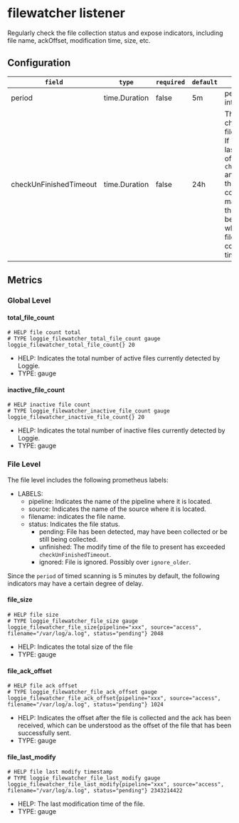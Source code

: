 # filewatcher listener

Regularly check the file collection status and expose indicators, including file name, ackOffset, modification time, size, etc.

## Configuration

|    `field`   |    `type`    |  `required`  |  `default`  |  `description`  |
| ---------- | ----------- | ----------- | --------- | -------- |
| period |  time.Duration |    false    |   5m   | periodic inspection interval |
| checkUnFinishedTimeout |  time.Duration |    false    |   24h   | The timeout period for checking whether the file has been collected. If it is detected that the last modification time of the file is before `checkUnFinishedTimeout` and the collection of the file has not been completed, it will be marked as unfinished in the metrics, which can be used to check whether there is any file that has not been collected for a long time. |



## Metrics

### Global Level
#### total_file_count

```
# HELP file count total
# TYPE loggie_filewatcher_total_file_count gauge
loggie_filewatcher_total_file_count{} 20
```

* HELP: Indicates the total number of active files currently detected by Loggie.
* TYPE: gauge

#### inactive_file_count

```
# HELP inactive file count
# TYPE loggie_filewatcher_inactive_file_count gauge
loggie_filewatcher_inactive_file_count{} 20
```

* HELP: Indicates the total number of inactive files currently detected by Loggie.
* TYPE: gauge

### File Level

The file level includes the following prometheus labels:

* LABELS:
    * pipeline: Indicates the name of the pipeline where it is located.
    * source: Indicates the name of the source where it is located.
    * filename: indicates the file name.
    * status: Indicates the file status.
        * pending: File has been detected, may have been collected or be still being collected.
        * unfinished: The modify time of the file to present has exceeded `checkUnFinishedTimeout`.
        * ignored: File is ignored. Possibly over `ignore_older`.


Since the `period` of timed scanning is 5 minutes by default, the following indicators may have a certain degree of delay.

#### file_size

```
# HELP file size
# TYPE loggie_filewatcher_file_size gauge
loggie_filewatcher_file_size{pipeline="xxx", source="access", filename="/var/log/a.log", status="pending"} 2048
```

* HELP: Indicates the total size of the file
* TYPE: gauge


#### file_ack_offset

```
# HELP file ack offset
# TYPE loggie_filewatcher_file_ack_offset gauge
loggie_filewatcher_file_ack_offset{pipeline="xxx", source="access", filename="/var/log/a.log", status="pending"} 1024
```

* HELP: Indicates the offset after the file is collected and the ack has been received, which can be understood as the offset of the file that has been successfully sent.
* TYPE: gauge

#### file_last_modify

```
# HELP file last modify timestamp
# TYPE loggie_filewatcher_file_last_modify gauge
loggie_filewatcher_file_last_modify{pipeline="xxx", source="access", filename="/var/log/a.log", status="pending"} 2343214422
```

* HELP: The last modification time of the file.
* TYPE: gauge

